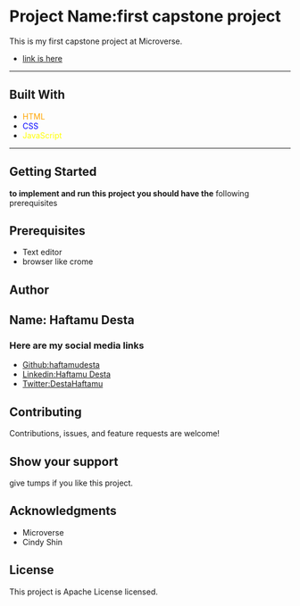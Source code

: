 # Project Name:first capstone project
This is my first capstone project at Microverse.
- [link is here](https://haftamudesta.github.io/capstone.html)
***
## Built With
- <span style ="color:orange">HTML</span> 
- <span style ="color:blue">CSS</span> 
- <span style ="color:yellow">JavaScript</span>
*** 
## Getting Started
**to implement and run this project you should have the** following prerequisites  
## Prerequisites
- Text editor
- browser like crome
## Author
## Name: Haftamu Desta
### Here are my social media links
- [Github:haftamudesta](https://github.com/haftamudesta)
- [Linkedin:Haftamu Desta](https://www.linkedin.com/in/haftamu-desta-795791a1/)
- [Twitter:DestaHaftamu](https://twitter.com/DestaHftamu?t=NQ4ovkdWbsfsjh62NFEXFg&s=09)

## Contributing
Contributions, issues, and feature requests are welcome!
## Show your support
give tumps if you like this project.
## Acknowledgments
- Microverse
- Cindy Shin
## License
This project is Apache License licensed.
